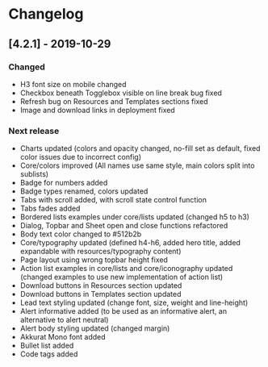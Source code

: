 # Changelog

## [4.2.1] - 2019-10-29

### Changed
 - H3 font size on mobile changed
 - Checkbox beneath Togglebox visible on line break bug fixed
 - Refresh bug on Resources and Templates sections fixed
 - Image and download links in deployment fixed

### Next release
 - Charts updated (colors and opacity changed, no-fill set as default, fixed color issues due to incorrect config)
 - Core/colors improved (All names use same style, main colors split into sublists)
 - Badge for numbers added
 - Badge types renamed, colors updated
 - Tabs with scroll added, with scroll state control function
 - Tabs fades added
 - Bordered lists examples under core/lists updated (changed h5 to h3)
 - Dialog, Topbar and Sheet open and close functions refactored
 - Body text color changed to #512b2b
 - Core/typography updated (defined h4-h6, added hero title, added expandable with resources/typography content)
 - Page layout using wrong topbar height fixed
 - Action list examples in core/lists and core/iconography updated (changed examples to use new implementation of action list)
 - Download buttons in Resources section updated
 - Download buttons in Templates section updated
 - Lead text styling updated (change font, size, weight and line-height)
 - Alert informative added (to be used as an informative alert, an alternative to alert neutral)
 - Alert body styling updated (changed margin)
 - Akkurat Mono font added
 - Bullet list added
 - Code tags added
